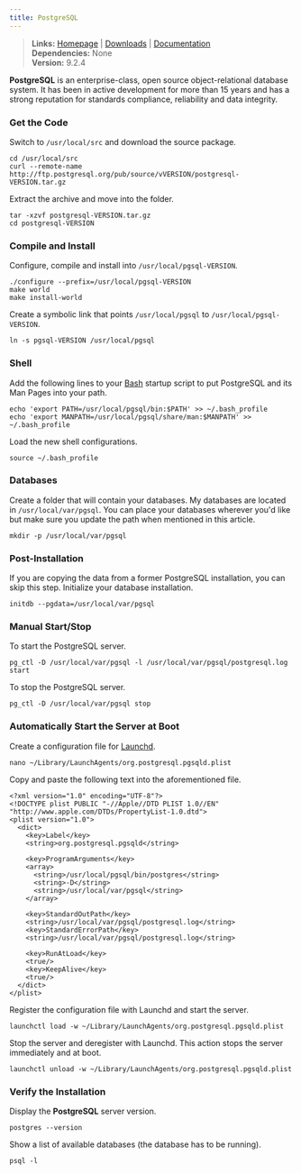 ```yaml
---
title: PostgreSQL
---
```


> **Links:** [Homepage](http://www.postgresql.org/) | [Downloads](http://www.postgresql.org/ftp/source/) | [Documentation](http://www.postgresql.org/docs/9.2/static/)  
> **Dependencies:** None  
> **Version:** <span id="version">9.2.4</span>


**PostgreSQL** is an enterprise-class, open source object-relational database system. It has been in active development for more than 15 years and has a strong reputation for standards compliance, reliability and data integrity.


### Get the Code

Switch to `/usr/local/src` and download the source package.

	cd /usr/local/src
	curl --remote-name http://ftp.postgresql.org/pub/source/vVERSION/postgresql-VERSION.tar.gz

Extract the archive and move into the folder.

	tar -xzvf postgresql-VERSION.tar.gz
	cd postgresql-VERSION


### Compile and Install

Configure, compile and install into `/usr/local/pgsql-VERSION`.

	./configure --prefix=/usr/local/pgsql-VERSION
	make world
	make install-world

Create a symbolic link that points `/usr/local/pgsql` to `/usr/local/pgsql-VERSION`.

	ln -s pgsql-VERSION /usr/local/pgsql


### Shell

Add the following lines to your [Bash](http://en.wikipedia.org/wiki/Bash_%28Unix_shell%29) startup script to put PostgreSQL and its Man Pages into your path.

	echo 'export PATH=/usr/local/pgsql/bin:$PATH' >> ~/.bash_profile
	echo 'export MANPATH=/usr/local/pgsql/share/man:$MANPATH' >> ~/.bash_profile

Load the new shell configurations.

	source ~/.bash_profile


### Databases

Create a folder that will contain your databases. My databases are located in `/usr/local/var/pgsql`. You can place your databases wherever you'd like but make sure you update the path when mentioned in this article.

	mkdir -p /usr/local/var/pgsql


### Post-Installation

If you are copying the data from a former PostgreSQL installation, you can skip this step. Initialize your database installation.

	initdb --pgdata=/usr/local/var/pgsql


### Manual Start/Stop

To start the PostgreSQL server.

	pg_ctl -D /usr/local/var/pgsql -l /usr/local/var/pgsql/postgresql.log start

To stop the PostgreSQL server.

	pg_ctl -D /usr/local/var/pgsql stop


### Automatically Start the Server at Boot

Create a configuration file for [Launchd](http://en.wikipedia.org/wiki/Launchd).

	nano ~/Library/LaunchAgents/org.postgresql.pgsqld.plist

Copy and paste the following text into the aforementioned file.

	<?xml version="1.0" encoding="UTF-8"?>
	<!DOCTYPE plist PUBLIC "-//Apple//DTD PLIST 1.0//EN" "http://www.apple.com/DTDs/PropertyList-1.0.dtd">
	<plist version="1.0">
	  <dict>
	    <key>Label</key>
	    <string>org.postgresql.pgsqld</string>
	
	    <key>ProgramArguments</key>
	    <array>
	      <string>/usr/local/pgsql/bin/postgres</string>
	      <string>-D</string>
	      <string>/usr/local/var/pgsql</string>
	    </array>
	
	    <key>StandardOutPath</key>
	    <string>/usr/local/var/pgsql/postgresql.log</string>
	    <key>StandardErrorPath</key>
	    <string>/usr/local/var/pgsql/postgresql.log</string>
	
	    <key>RunAtLoad</key>
	    <true/>
	    <key>KeepAlive</key>
	    <true/>
	  </dict>
	</plist>

Register the configuration file with Launchd and start the server.

	launchctl load -w ~/Library/LaunchAgents/org.postgresql.pgsqld.plist

Stop the server and deregister with Launchd. This action stops the server immediately and at boot.

	launchctl unload -w ~/Library/LaunchAgents/org.postgresql.pgsqld.plist


### Verify the Installation

Display the **PostgreSQL** server version.

	postgres --version

Show a list of available databases (the database has to be running).

	psql -l
